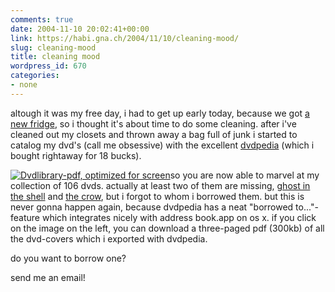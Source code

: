 ```yaml
---
comments: true
date: 2004-11-10 20:02:41+00:00
link: https://habi.gna.ch/2004/11/10/cleaning-mood/
slug: cleaning-mood
title: cleaning mood
wordpress_id: 670
categories:
- none
---
```



altough it was my free day, i had to get up early today, because we got [a new fridge](http://moblog.co.uk/view.php?id=31386), so i thought it's about time to do some cleaning. after i've cleaned out my closets and thrown away a bag full of junk i started to catalog my dvd's (call me obsessive) with the excellent [dvdpedia](http://www.bruji.com/dvdpedia/) (which i bought rightaway for 18 bucks).
  
[![Dvdlibrary-pdf, optimized for screen](https://habi.gna.ch/blog/images/dvdlibrary_screen-tm.jpg)](https://habi.gna.ch/blog/images/dvdlibrary_screen.pdf)so you are now able to marvel at my collection of 106 dvds. actually at least two of them are missing, [ghost in the shell](https://imdb.com/title/tt0113568/) and [the crow](http://imdb.com/title/tt0109506/), but i forgot to whom i borrowed them. but this is never gonna happen again, because dvdpedia has a neat "borrowed to..."-feature which integrates nicely with address book.app on os x. if you click on the image on the left, you can download a three-paged pdf (300kb) of all the dvd-covers which i exported with dvdpedia.
  
do you want to borrow one?
  
send me an email!

